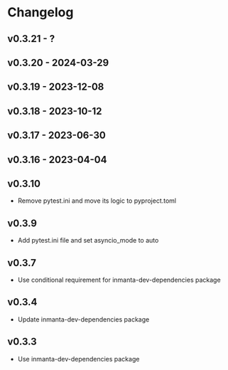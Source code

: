 # Changelog

## v0.3.21 - ?


## v0.3.20 - 2024-03-29


## v0.3.19 - 2023-12-08


## v0.3.18 - 2023-10-12


## v0.3.17 - 2023-06-30


## v0.3.16 - 2023-04-04


## v0.3.10
- Remove pytest.ini and move its logic to pyproject.toml

## v0.3.9
- Add pytest.ini file and set asyncio_mode to auto

## v0.3.7
- Use conditional requirement for inmanta-dev-dependencies package

## v0.3.4
- Update inmanta-dev-dependencies package

## v0.3.3
- Use inmanta-dev-dependencies package
